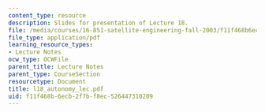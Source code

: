 ```yaml
---
content_type: resource
description: Slides for presentation of Lecture 18.
file: /media/courses/16-851-satellite-engineering-fall-2003/f11f468b6ecb2f7bf8ec526447310209_l18_autonomy_lec.pdf
file_type: application/pdf
learning_resource_types:
- Lecture Notes
ocw_type: OCWFile
parent_title: Lecture Notes
parent_type: CourseSection
resourcetype: Document
title: l18_autonomy_lec.pdf
uid: f11f468b-6ecb-2f7b-f8ec-526447310209
---
```

